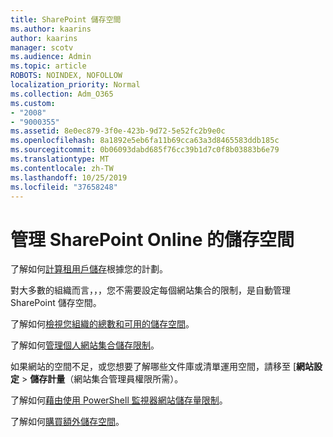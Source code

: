 ```yaml
---
title: SharePoint 儲存空間
ms.author: kaarins
author: kaarins
manager: scotv
ms.audience: Admin
ms.topic: article
ROBOTS: NOINDEX, NOFOLLOW
localization_priority: Normal
ms.collection: Adm_O365
ms.custom:
- "2008"
- "9000355"
ms.assetid: 8e0ec879-3f0e-423b-9d72-5e52fc2b9e0c
ms.openlocfilehash: 8a1892e5eb6fa11b69cca63a3d8465583ddb185c
ms.sourcegitcommit: 0b06093dabd685f76cc39b1d7c0f8b03883b6e79
ms.translationtype: MT
ms.contentlocale: zh-TW
ms.lasthandoff: 10/25/2019
ms.locfileid: "37658248"
---
```

# <a name="manage-your-sharepoint-online-storage"></a>管理 SharePoint Online 的儲存空間

了解如何[計算租用戶儲存](https://docs.microsoft.com/office365/servicedescriptions/sharepoint-online-service-description/sharepoint-online-limits?redirectedfrom=MSDN#limits-by-plan)根據您的計劃。

對大多數的組織而言，，，您不需要設定每個網站集合的限制，是自動管理 SharePoint 儲存空間。

了解如何[檢視您組織的總數和可用的儲存空間](https://docs.microsoft.com/sharepoint/manage-site-collection-storage-limits)。

了解如何[管理個人網站集合儲存限制](https://docs.microsoft.com/sharepoint/manage-site-collection-storage-limits#manage-individual-site-storage-limits)。

如果網站的空間不足，或您想要了解哪些文件庫或清單運用空間，請移至 [**網站設定** > **儲存計量**（網站集合管理員權限所需）。

了解如何[藉由使用 PowerShell 監視器網站儲存量限制](https://docs.microsoft.com/sharepoint/manage-site-collection-storage-limits#monitor-site-storage-limits-by-using-powershell)。

了解如何[購買額外儲存空間](https://docs.microsoft.com/office365/admin/subscriptions-and-billing/add-storage-space)。 
  